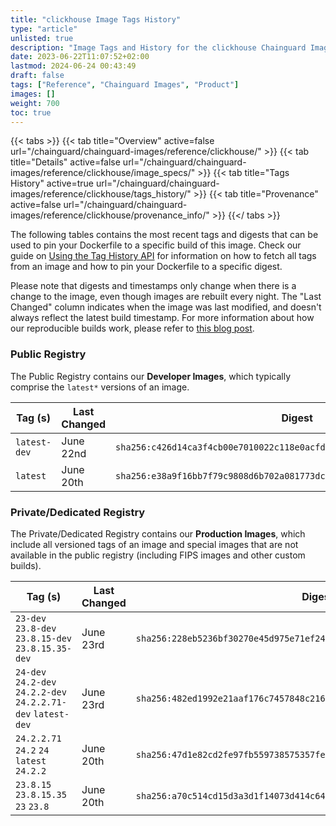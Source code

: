 ```yaml
---
title: "clickhouse Image Tags History"
type: "article"
unlisted: true
description: "Image Tags and History for the clickhouse Chainguard Image"
date: 2023-06-22T11:07:52+02:00
lastmod: 2024-06-24 00:43:49
draft: false
tags: ["Reference", "Chainguard Images", "Product"]
images: []
weight: 700
toc: true
---
```


{{< tabs >}}
{{< tab title="Overview" active=false url="/chainguard/chainguard-images/reference/clickhouse/" >}}
{{< tab title="Details" active=false url="/chainguard/chainguard-images/reference/clickhouse/image_specs/" >}}
{{< tab title="Tags History" active=true url="/chainguard/chainguard-images/reference/clickhouse/tags_history/" >}}
{{< tab title="Provenance" active=false url="/chainguard/chainguard-images/reference/clickhouse/provenance_info/" >}}
{{</ tabs >}}

The following tables contains the most recent tags and digests that can be used to pin your Dockerfile to a specific build of this image. Check our guide on [Using the Tag History API](/chainguard/chainguard-images/using-the-tag-history-api/) for information on how to fetch all tags from an image and how to pin your Dockerfile to a specific digest.

Please note that digests and timestamps only change when there is a change to the image, even though images are rebuilt every night. The "Last Changed" column indicates when the image was last modified, and doesn't always reflect the latest build timestamp. For more information about how our reproducible builds work, please refer to [this blog post](https://www.chainguard.dev/unchained/reproducing-chainguards-reproducible-image-builds).

### Public Registry
The Public Registry contains our **Developer Images**, which typically comprise the `latest*` versions of an image.

| Tag (s)       | Last Changed | Digest                                                                    |
|---------------|--------------|---------------------------------------------------------------------------|
|  `latest-dev` | June 22nd    | `sha256:c426d14ca3f4cb00e7010022c118e0acfd125bd80430b7efedd8a3698ae7470a` |
|  `latest`     | June 20th    | `sha256:e38a9f16bb7f79c9808d6b702a081773dced2927f4c499445fab2659160a66fa` |


### Private/Dedicated Registry
The Private/Dedicated Registry contains our **Production Images**, which include all versioned tags of an image and special images that are not available in the public registry (including FIPS images and other custom builds).

| Tag (s)                                                        | Last Changed | Digest                                                                    |
|----------------------------------------------------------------|--------------|---------------------------------------------------------------------------|
|  `23-dev` `23.8-dev` `23.8.15-dev` `23.8.15.35-dev`            | June 23rd    | `sha256:228eb5236bf30270e45d975e71ef24a3960ee8a5d6b66c9e17b30c047952f625` |
|  `24-dev` `24.2-dev` `24.2.2-dev` `24.2.2.71-dev` `latest-dev` | June 23rd    | `sha256:482ed1992e21aaf176c7457848c216a27a6398cd4e3c5e196dd46635adbae240` |
|  `24.2.2.71` `24.2` `24` `latest` `24.2.2`                     | June 20th    | `sha256:47d1e82cd2fe97fb559738575357fe67c6a9aea635261fec77a4a0278c2ccc76` |
|  `23.8.15` `23.8.15.35` `23` `23.8`                            | June 20th    | `sha256:a70c514cd15d3a3d1f14073d414c649f1564f726fc169a2771e0073eb9d1c1e4` |


